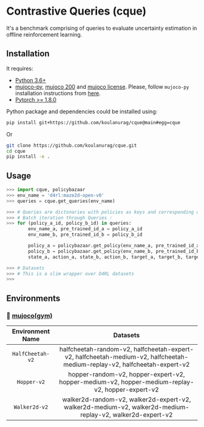 # Contrastive Queries (cque)

It's a benchmark comprising of queries to evaluate uncertainty estimation in offline reinforcement learning.

## Installation
It requires:

- [Python 3.6+](https://www.python.org/downloads/)
- [mujoco-py](https://github.com/openai/mujoco-py), [mujoco 200](https://www.roboti.us/index.html) and [mujoco license](https://www.roboti.us/license.html). Please, follow `mujoco-py` installation instructions from [here](https://github.com/openai/mujoco-py).
- [Pytorch >= 1.8.0](https://pytorch.org/)

Python package and dependencies could be installed using:
```bash
pip install git+https://github.com/koulanurag/cque@main#egg=cque
```
Or
```bash
git clone https://github.com/koulanurag/cque.git
cd cque
pip install -e .
```

## Usage
```python console
>>> import cque, policybazaar
>>> env_name = 'd4rl:maze2d-open-v0'
>>> queries = cque.get_queries(env_name)

>>> # Queries are dictonaries with policies as keys and corresponding queries as values.
>>> # Batch iteration through Queries :
>>> for (policy_a_id, policy_b_id) in queries:
        env_name_a, pre_trained_id_a = policy_a_id
        env_name_b, pre_trained_id_b = policy_b_id

        policy_a = policybazaar.get_policy(env_name_a, pre_trained_id_a)
        policy_b = policybazaar.get_policy(env_name_b, pre_trained_id_b)
        state_a, action_a, state_b, action_b, target_a, target_b, target = queries[(policy_a_id, policy_b_id)]

>>> # Datasets
>>> # This is a slim wrapper over D4RL datasets
>>> 
```

## Environments
### :small_blue_diamond: [mujoco(gym)](https://gym.openai.com/envs/#mujoco)

| Environment Name | Datasets|
|:------: |:------:|
|`HalfCheetah-v2`| halfcheetah-random-v2, halfcheetah-expert-v2, halfcheetah-medium-v2, halfcheetah-medium-replay-v2, halfcheetah-expert-v2|
|`Hopper-v2`|hopper-random-v2, hopper-expert-v2, hopper-medium-v2, hopper-medium-replay-v2, hopper-expert-v2|
|`Walker2d-v2`|walker2d-random-v2, walker2d-expert-v2, walker2d-medium-v2, walker2d-medium-replay-v2, walker2d-expert-v2|